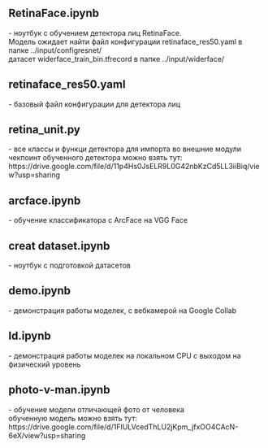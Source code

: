 <h2>RetinaFace.ipynb</h2> -  ноутбук с обучением детектора лиц RetinaFace.<br>
Модель ожидает найти файл конфигурации retinaface_res50.yaml в папке ../input/configresnet/<br>
датасет widerface_train_bin.tfrecord в папке ../input/widerface/
<h2>retinaface_res50.yaml</h2> - базовый файл конфигурации для детектора лиц

<h2>retina_unit.py</h2> - все классы и функци детектора для импорта во внешние модули<br>
чекпоинт обученного детектора можно взять тут:
https://drive.google.com/file/d/11p4Hs0JsELR9L0G42nbKzCd5LL3iiBiq/view?usp=sharing

<h2>arcface.ipynb</h2> - обучение классификатора c ArcFace на VGG Face
<h2>creat dataset.ipynb</h2> - ноутбук с подготовкой датасетов
<h2>demo.ipynb</h2> - демонстрация работы моделек, с вебкамерой на Google Collab
<h2>ld.ipynb</h2> - демонстрация работы моделек на локальном CPU с выходом на физический уровень
<h2>photo-v-man.ipynb</h2>  - обучение модели отличающей фото от человека<br>
обученную модель можно взять тут:
https://drive.google.com/file/d/1FIULVcedThLU2jKpm_jfxOO4CAcN-6eX/view?usp=sharing
